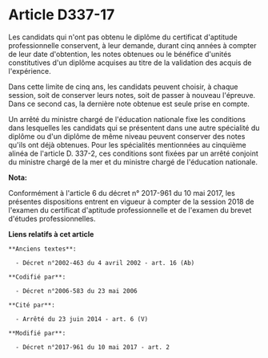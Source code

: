 # Article D337-17

Les candidats qui n'ont pas obtenu le diplôme du certificat d'aptitude professionnelle conservent, à leur demande, durant
cinq années à compter de leur date d'obtention, les notes obtenues ou le bénéfice d'unités constitutives d'un diplôme
acquises au titre de la validation des acquis de l'expérience.

Dans cette limite de cinq ans, les candidats peuvent choisir, à chaque session, soit de conserver leurs notes, soit de passer
à nouveau l'épreuve. Dans ce second cas, la dernière note obtenue est seule prise en compte.

Un arrêté du ministre chargé de l'éducation nationale fixe les conditions dans lesquelles les candidats qui se présentent
dans une autre spécialité du diplôme ou d'un diplôme de même niveau peuvent conserver des notes qu'ils ont déjà obtenues.
Pour les spécialités mentionnées au cinquième alinéa de l'article D. 337-2, ces conditions sont fixées par un arrêté conjoint
du ministre chargé de la mer et du ministre chargé de l'éducation nationale.

**Nota:**

Conformément à l'article 6 du décret n° 2017-961 du 10 mai 2017, les présentes dispositions entrent en vigueur à compter de
la session 2018 de l'examen du certificat d'aptitude professionnelle et de l'examen du brevet d'études professionnelles.

**Liens relatifs à cet article**

	**Anciens textes**:

	  - Décret n°2002-463 du 4 avril 2002 - art. 16 (Ab)

	**Codifié par**:

	  - Décret n°2006-583 du 23 mai 2006

	**Cité par**:

	  - Arrêté du 23 juin 2014 - art. 6 (V)

	**Modifié par**:

	  - Décret n°2017-961 du 10 mai 2017 - art. 2
